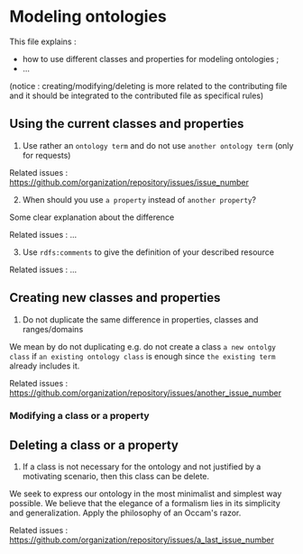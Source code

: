 
# Modeling ontologies

This file explains :
* how to use different classes and properties for modeling ontologies ;
* ...

(notice : creating/modifying/deleting is more related to the contributing file and it should be integrated to the contributed file as specifical rules)

## Using the current classes and properties

1) Use rather an `ontology term` and do not use `another ontology term` (only for requests)

Related issues :
https://github.com/organization/repository/issues/issue_number


2) When should you use `a property` instead of `another property`?

Some clear explanation about the difference

Related issues :
...

3) Use `rdfs:comments` to give the definition of your described resource
 
Related issues :
...

## Creating new classes and properties

1) Do not duplicate the same difference in properties, classes and ranges/domains

We mean by do not duplicating e.g. do not create a class `a new ontolgy class` if `an existing ontology class` is enough since `the existing term` already includes it. 

Related issues :
https://github.com/organization/repository/issues/another_issue_number

### Modifying a class or a property




## Deleting a class or a property

1) If a class is not necessary for the ontology and not justified by a motivating scenario, then this class can be delete.

We seek to express our ontology in the most minimalist and simplest way possible. 
We believe that the elegance of a formalism lies in its simplicity and generalization. 
Apply the philosophy of an Occam's razor.

Related issues :
https://github.com/organization/repository/issues/a_last_issue_number
